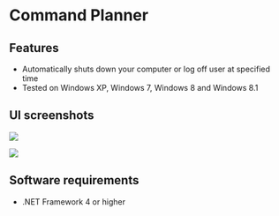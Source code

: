 Command Planner
===============

## Features ##

- Automatically shuts down your computer or log off user at specified time
- Tested on Windows XP, Windows 7, Windows 8 and Windows 8.1


## UI screenshots ##

![](https://raw.github.com/illagrenan/command-planner/master/images/main_window.png)


![](https://raw.github.com/illagrenan/command-planner/master/images/timer_running.png)

## Software requirements ##

- .NET Framework 4 or higher